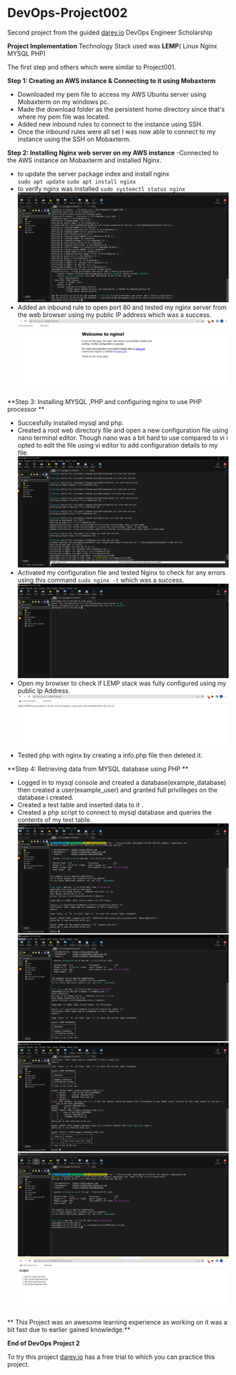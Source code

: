# DevOps-Project002
Second project from the guided [darey.io](https://www.darey.io) DevOps Engineer Scholarship 

****Project Implementation****
Technology Stack used was **LEMP**( Linux Nginx MYSQL PHP)

The first step and others which were similar to Project001.

**Step 1: Creating an AWS instance & Connecting to it using Mobaxterm**
- Downloaded my pem file to access my AWS Ubuntu server using Mobaxterm on my windows pc.
- Made the download folder as the persistent home directory since that's where my pem file was located.
- Added new inbound rules to connect to the instance using SSH.
- Once the inbound rules were all set I was now able to connect to my instance using the SSH on Mobaxterm.

**Step 2: Installing Nginx web server on my AWS instance**
-Connected to the AWS instance on Mobaxterm and installed Nginx.
- to update the server package index and install nginx  
 `sudo apt update`
`sudo apt install nginx`
- to verify nginx was installed   `sudo systemctl status nginx`
 ![alt text](https://github.com/Ellawangari/DevOps-Project002/blob/main/Images/nginx1.PNG)
- Added an inbound rule to open port 80 and tested my nginx server from the web browser using my public IP address which was a success.
 ![alt text](https://github.com/Ellawangari/DevOps-Project002/blob/main/Images/nginx2.PNG)
 
 **Step 3: Installing MYSQL ,PHP and configuring nginx to use PHP processor **
 - Succesfully installed mysql and php.
 - Created a root web  directory file and open a new configuration file using  nano terminal editor. Though nano was a bit hard to use compared to vi i opted to edit the file using vi editor to add configuration details to my file.
     ![alt text](https://github.com/Ellawangari/DevOps-Project002/blob/main/Images/php1.PNG)
 -  Activated my configuration file and tested Nginx  to check for any errors using this command `sudo nginx -t` which was a success.
      ![alt text](https://github.com/Ellawangari/DevOps-Project002/blob/main/Images/php2.PNG)
 - Open my browser to check if LEMP stack was fully configured using my public Ip Address.
     ![alt text](https://github.com/Ellawangari/DevOps-Project002/blob/main/Images/php4.PNG)
 - Tested php with nginx by creating a info.php file then deleted it.
 
  
 **Step 4: Retrieving data from MYSQL database using PHP **
 - Logged in to mysql console and  created a database(example_database) then created a user(example_user) and granted full privilleges on the database i created.
 - Created a test table and inserted data to it .
 - Created a php script to connect to mysql database and queries the contents of my test table.
   ![alt text](https://github.com/Ellawangari/DevOps-Project002/blob/main/Images/mysqldb2.PNG)
   ![alt text](https://github.com/Ellawangari/DevOps-Project002/blob/main/Images/mysqldb3.PNG)
   ![alt text](https://github.com/Ellawangari/DevOps-Project002/blob/main/Images/mysqldb4.PNG)
   ![alt text](https://github.com/Ellawangari/DevOps-Project002/blob/main/Images/mysqldb5.PNG)
   ![alt text](https://github.com/Ellawangari/DevOps-Project002/blob/main/Images/mysqldb6.PNG)
   
   
  ** This Project was an awesome learning experience as working on it was a bit fast due to earlier gained knowledge.**
 

**End of DevOps Project 2**

To try this project  [darey.io](https://www.darey.io) has a free trial to which you can practice this project.

